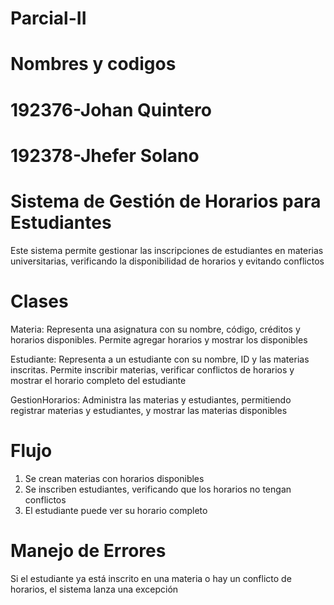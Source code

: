 # Parcial-II

# Nombres y codigos
# 192376-Johan Quintero
# 192378-Jhefer Solano

# Sistema de Gestión de Horarios para Estudiantes

Este sistema permite gestionar las inscripciones de estudiantes en materias universitarias, verificando la disponibilidad de horarios y evitando conflictos

# Clases

Materia: Representa una asignatura con su nombre, código, créditos y horarios disponibles. Permite agregar horarios y mostrar los disponibles
  
Estudiante: Representa a un estudiante con su nombre, ID y las materias inscritas. Permite inscribir materias, verificar conflictos de horarios y mostrar el horario completo del estudiante

GestionHorarios: Administra las materias y estudiantes, permitiendo registrar materias y estudiantes, y mostrar las materias disponibles

# Flujo

1. Se crean materias con horarios disponibles
2. Se inscriben estudiantes, verificando que los horarios no tengan conflictos
3. El estudiante puede ver su horario completo

# Manejo de Errores

 Si el estudiante ya está inscrito en una materia o hay un conflicto de horarios, el sistema lanza una excepción